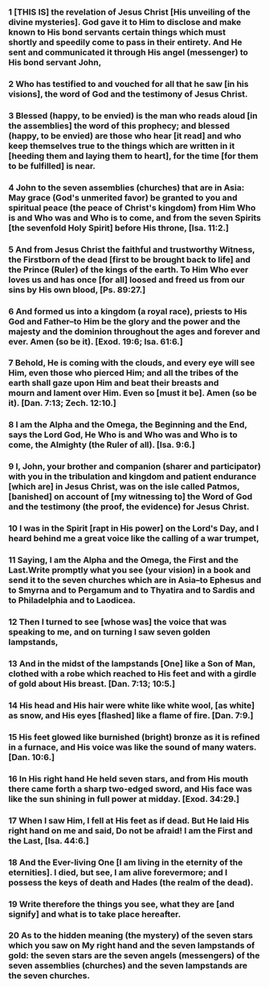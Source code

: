 ### 1 [THIS IS] the revelation of Jesus Christ [His unveiling of the divine mysteries]. God gave it to Him to disclose and make known to His bond servants certain things which must shortly and speedily come to pass in their entirety. And He sent and communicated it through His angel (messenger) to His bond servant John,

### 2 Who has testified to and vouched for all that he saw [in his visions], the word of God and the testimony of Jesus Christ.

### 3 Blessed (happy, to be envied) is the man who reads aloud [in the assemblies] the word of this prophecy; and blessed (happy, to be envied) are those who hear [it read] and who keep themselves true to the things which are written in it [heeding them and laying them to heart], for the time [for them to be fulfilled] is near.

### 4 John to the seven assemblies (churches) that are in Asia: May grace (God's unmerited favor) be granted to you and spiritual peace (the peace of Christ's kingdom) from Him Who is and Who was and Who is to come, and from the seven Spirits [the sevenfold Holy Spirit] before His throne, [Isa. 11:2.]

### 5 And from Jesus Christ the faithful and trustworthy Witness, the Firstborn of the dead [first to be brought back to life] and the Prince (Ruler) of the kings of the earth. To Him Who ever loves us and has once [for all] loosed and freed us from our sins by His own blood, [Ps. 89:27.]

### 6 And formed us into a kingdom (a royal race), priests to His God and Father–to Him be the glory and the power and the majesty and the dominion throughout the ages and forever and ever. Amen (so be it). [Exod. 19:6; Isa. 61:6.]

### 7 Behold, He is coming with the clouds, and every eye will see Him, even those who pierced Him; and all the tribes of the earth shall gaze upon Him and beat their breasts and mourn and lament over Him. Even so [must it be]. Amen (so be it). [Dan. 7:13; Zech. 12:10.]

### 8 I am the Alpha and the Omega, the Beginning and the End, says the Lord God, He Who is and Who was and Who is to come, the Almighty (the Ruler of all). [Isa. 9:6.]

### 9 I, John, your brother and companion (sharer and participator) with you in the tribulation and kingdom and patient endurance [which are] in Jesus Christ, was on the isle called Patmos, [banished] on account of [my witnessing to] the Word of God and the testimony (the proof, the evidence) for Jesus Christ.

### 10 I was in the Spirit [rapt in His power] on the Lord's Day, and I heard behind me a great voice like the calling of a war trumpet,

### 11 Saying, I am the Alpha and the Omega, the First and the Last.Write promptly what you see (your vision) in a book and send it to the seven churches which are in Asia–to Ephesus and to Smyrna and to Pergamum and to Thyatira and to Sardis and to Philadelphia and to Laodicea.

### 12 Then I turned to see [whose was] the voice that was speaking to me, and on turning I saw seven golden lampstands,

### 13 And in the midst of the lampstands [One] like a Son of Man, clothed with a robe which reached to His feet and with a girdle of gold about His breast. [Dan. 7:13; 10:5.]

### 14 His head and His hair were white like white wool, [as white] as snow, and His eyes [flashed] like a flame of fire. [Dan. 7:9.]

### 15 His feet glowed like burnished (bright) bronze as it is refined in a furnace, and His voice was like the sound of many waters. [Dan. 10:6.]

### 16 In His right hand He held seven stars, and from His mouth there came forth a sharp two-edged sword, and His face was like the sun shining in full power at midday. [Exod. 34:29.]

### 17 When I saw Him, I fell at His feet as if dead. But He laid His right hand on me and said, Do not be afraid! I am the First and the Last, [Isa. 44:6.]

### 18 And the Ever-living One [I am living in the eternity of the eternities]. I died, but see, I am alive forevermore; and I possess the keys of death and Hades (the realm of the dead).

### 19 Write therefore the things you see, what they are [and signify] and what is to take place hereafter.

### 20 As to the hidden meaning (the mystery) of the seven stars which you saw on My right hand and the seven lampstands of gold: the seven stars are the seven angels (messengers) of the seven assemblies (churches) and the seven lampstands are the seven churches.
